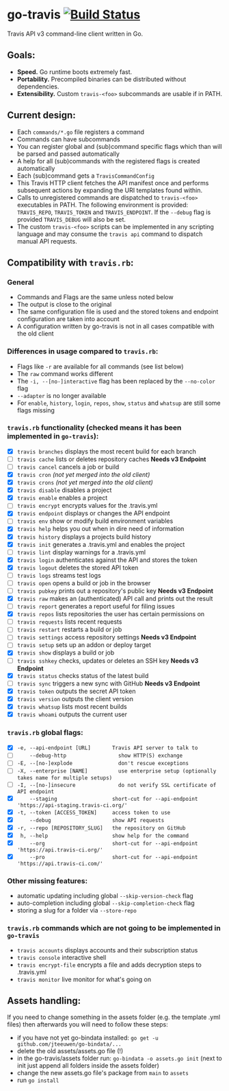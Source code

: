 # go-travis [![Build Status](https://travis-ci.org/HPI-BP2015H/go-travis.svg?branch=master)](https://travis-ci.org/HPI-BP2015H/go-travis)

Travis API v3 command-line client written in Go.

## Goals:

* **Speed.** Go runtime boots extremely fast.
* **Portability.** Precompiled binaries can be distributed without dependencies.
* **Extensibility.** Custom `travis-<foo>` subcommands are usable if in PATH.

## Current design:

* Each `commands/*.go` file registers a command
* Commands can have subcommands
* You can register global and (sub)command specific flags which than will be parsed and passed automatically
* A help for all (sub)commands with the registered flags is created automatically
* Each (sub)command gets a ```TravisCommandConfig```
* This Travis HTTP client fetches the API manifest once and performs subsequent actions by expanding the URI templates found within.
* Calls to unregistered commands are dispatched to `travis-<foo>` executables in PATH. The following environment is provided: `TRAVIS_REPO`, `TRAVIS_TOKEN` and `TRAVIS_ENDPOINT`. If the `--debug` flag is provided `TRAVIS_DEBUG` will also be set.
* The custom `travis-<foo>` scripts can be implemented in any scripting language  and may consume the `travis api` command to dispatch manual API requests.

## Compatibility with `travis.rb`:

### General
* Commands and Flags are the same unless noted below
* The output is close to the original
* The same configuration file is used and the stored tokens and endpoint configuration are taken into account
* A configuration written by go-travis is not in all cases compatible with the old client

### Differences in usage compared to `travis.rb`:

* Flags like `-r` are available for all commands (see list below)
* The `raw` command works different
* The `-i, --[no-]interactive` flag has been replaced by the `--no-color` flag
* `--adapter` is no longer available
* For `enable`, `history`, `login`,  `repos`, `show`, `status` and `whatsup` are still some flags missing

### `travis.rb` functionality (checked means it has been implemented in `go-travis`):

* [x] `travis branches` displays the most recent build for each branch
* [ ] `travis cache` lists or deletes repository caches  **Needs v3 Endpoint**
* [ ] `travis cancel` cancels a job or build
* [x] `travis cron` *(not yet merged into the old client)*
* [x] `travis crons` *(not yet merged into the old client)*
* [x] `travis disable` disables a project
* [x] `travis enable` enables a project
* [ ] `travis encrypt` encrypts values for the .travis.yml
* [x] `travis endpoint` displays or changes the API endpoint
* [ ] `travis env` show or modify build environment variables
* [x] `travis help` helps you out when in dire need of information
* [x] `travis history` displays a projects build history
* [x] `travis init` generates a .travis.yml and enables the project
* [ ] `travis lint` display warnings for a .travis.yml
* [x] `travis login` authenticates against the API and stores the token
* [x] `travis logout` deletes the stored API token
* [ ] `travis logs` streams test logs
* [ ] `travis open` opens a build or job in the browser
* [ ] `travis pubkey` prints out a repository's public key  **Needs v3 Endpoint**
* [x] `travis raw` makes an (authenticated) API call and prints out the result
* [ ] `travis report` generates a report useful for filing issues
* [x] `travis repos` lists repositories the user has certain permissions on
* [ ] `travis requests` lists recent requests
* [ ] `travis restart` restarts a build or job
* [ ] `travis settings` access repository settings  **Needs v3 Endpoint**
* [ ] `travis setup` sets up an addon or deploy target
* [x] `travis show` displays a build or job
* [ ] `travis sshkey` checks, updates or deletes an SSH key  **Needs v3 Endpoint**
* [x] `travis status` checks status of the latest build
* [ ] `travis sync` triggers a new sync with GitHub **Needs v3 Endpoint**
* [x] `travis token` outputs the secret API token
* [x] `travis version` outputs the client version
* [x] `travis whatsup` lists most recent builds
* [x] `travis whoami` outputs the current user

### `travis.rb` global flags:

* [x] `-e, --api-endpoint [URL]       Travis API server to talk to`
* [ ] `    --debug-http                 show HTTP(S) exchange`
* [ ] `-E, --[no-]explode               don't rescue exceptions`
* [ ] `-X, --enterprise [NAME]          use enterprise setup (optionally takes name for multiple setups)`
* [ ] `-I, --[no-]insecure              do not verify SSL certificate of API endpoint`
* [x] `    --staging                  short-cut for --api-endpoint 'https://api-staging.travis-ci.org/'`
* [x] `-t, --token [ACCESS_TOKEN]     access token to use`
* [x] `    --debug                    show API requests`
* [x] `-r, --repo [REPOSITORY_SLUG]   the repository on GitHub`
* [x] ` h, --help                     show help for the command`
* [x] `    --org                      short-cut for --api-endpoint 'https://api.travis-ci.org/'`
* [x] `    --pro                      short-cut for --api-endpoint 'https://api.travis-ci.com/'`

### Other missing features:

* automatic updating including global `--skip-version-check` flag
* auto-completion including global `--skip-completion-check` flag
* storing a slug for a folder via `--store-repo`

### `travis.rb` commands which are not going to be implemented in `go-travis`

* `travis accounts` displays accounts and their subscription status
* `travis console` interactive shell
* `travis encrypt-file` encrypts a file and adds decryption steps to .travis.yml
* `travis monitor` live monitor for what's going on

## Assets handling:

If you need to change something in the assets folder (e.g. the template .yml files) then afterwards you will need to follow these steps:

* if you have not yet go-bindata installed: `go get -u github.com/jteeuwen/go-bindata/...`
* delete the old assets/assets.go file (!)
* in the go-travis/assets folder run: `go-bindata -o assets.go init` (next to init just append all folders inside the assets folder)
* change the new assets.go file's package from `main` to `assets`
* run `go install`
